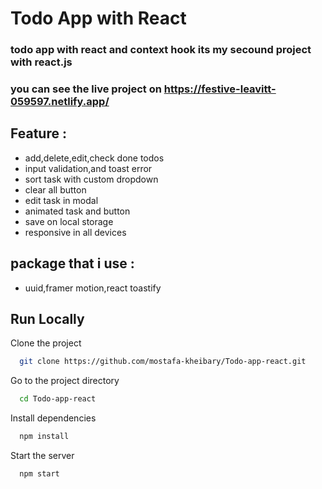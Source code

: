 # Todo App with React
### todo app with react and context hook its my secound project with react.js
### you can see the live project on https://festive-leavitt-059597.netlify.app/
## Feature :
- add,delete,edit,check done todos
- input validation,and toast error
- sort task with custom dropdown
- clear all button 
- edit task in modal
- animated task and button
- save on local storage
- responsive in all devices

## package that i use :
- uuid,framer motion,react toastify
## Run Locally

Clone the project

```bash
  git clone https://github.com/mostafa-kheibary/Todo-app-react.git
```

Go to the project directory

```bash
  cd Todo-app-react
```

Install dependencies

```bash
  npm install
```

Start the server

```bash
  npm start
```

